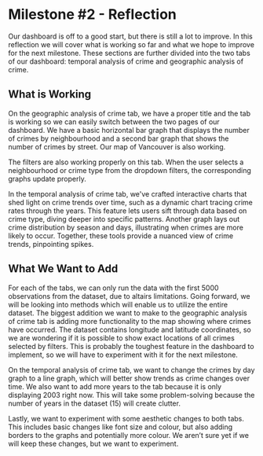 # Milestone #2 - Reflection

Our dashboard is off to a good start, but there is still a lot to improve. In this reflection we will cover what is working so far and what we hope to improve for the next milestone. These sections are further divided into the two tabs of our dashboard: temporal analysis of crime and geographic analysis of crime.

## What is Working

On the geographic analysis of crime tab, we have a proper title and the tab is working so we can easily switch between the two pages of our dashboard. We have a basic horizontal bar graph that displays the number of crimes by neighbourhood and a second bar graph that shows the number of crimes by street. Our map of Vancouver is also working.

The filters are also working properly on this tab. When the user selects a neighbourhood or crime type from the dropdown filters, the corresponding graphs update properly.

In the temporal analysis of crime tab, we've crafted interactive charts that shed light on crime trends over time, such as a dynamic chart tracing crime rates through the years. This feature lets users sift through data based on crime type, diving deeper into specific patterns. Another graph lays out crime distribution by season and days, illustrating when crimes are more likely to occur. Together, these tools provide a nuanced view of crime trends, pinpointing spikes.

## What We Want to Add

For each of the tabs, we can only run the data with the first 5000 observations from the dataset, due to altairs limitations. Going forward, we will be looking into methods which will enable us to utilize the entire dataset. The biggest addition we want to make to the geographic analysis of crime tab is adding more functionality to the map showing where crimes have occurred. The dataset contains longitude and latitude coordinates, so we are wondering if it is possible to show exact locations of all crimes selected by filters. This is probably the toughest feature in the dashboard to implement, so we will have to experiment with it for the next milestone.

On the temporal analysis of crime tab, we want to change the crimes by day graph to a line graph, which will better show trends as crime changes over time. We also want to add more years to the tab because it is only displaying 2003 right now. This will take some problem-solving because the number of years in the dataset (15) will create clutter.

Lastly, we want to experiment with some aesthetic changes to both tabs. This includes basic changes like font size and colour, but also adding borders to the graphs and potentially more colour. We aren’t sure yet if we will keep these changes, but we want to experiment.

